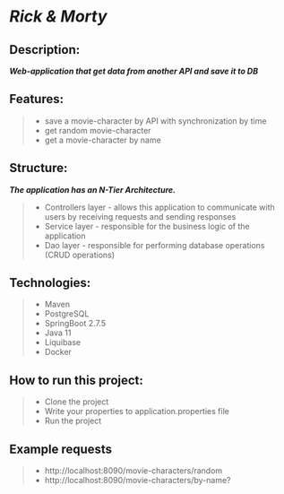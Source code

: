 # *Rick & Morty*
## Description:
***Web-application that get data from another API and save it to DB***

## Features:
> - save a movie-character by API with synchronization by time
> - get random movie-character
> - get a movie-character by name

## Structure:
***The application has an N-Tier Architecture.***

> - Controllers layer - allows this application to communicate with users by receiving requests and
    sending responses
> - Service layer - responsible for the business logic of the application
> - Dao layer - responsible for performing database operations (CRUD operations)

## Technologies:
> - Maven
> - PostgreSQL
> - SpringBoot 2.7.5
> - Java 11
> - Liquibase
> - Docker


## How to run this project:
> - Clone the project
> - Write your properties to application.properties file
> - Run the project

## Example requests
> - http://localhost:8090/movie-characters/random
> - http://localhost:8090/movie-characters/by-name?
